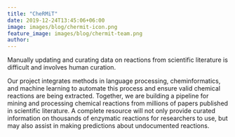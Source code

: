 ```yaml
---
title: "CheRMiT"
date: 2019-12-24T13:45:06+06:00
image: images/blog/chermit-icon.png
feature_image: images/blog/chermit-team.png
author:
---
```

Manually updating and curating data on reactions from scientific literature is difficult and involves human curation. 

Our project integrates methods in language processing, cheminformatics, and machine learning to automate this process and ensure valid chemical reactions are being extracted. Together, we are building a pipeline for mining and processing chemical reactions from millions of papers published in scientific literature. A complete resource will not only provide curated information on thousands of enzymatic reactions for researchers to use, but may also assist in making predictions about undocumented reactions. 
